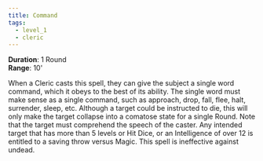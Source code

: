 ```yaml
---
title: Command
tags:
  - level_1
  - cleric
---
```

**Duration**: 1 Round  
**Range**: 10'  

When a Cleric casts this spell, they can give the subject a single word command, which it obeys to the best of its ability. The single word must make sense as a single command, such as approach, drop, fall, flee, halt, surrender, sleep, etc. Although a target could be instructed to die, this will only make the target collapse into a comatose state for a single Round. Note that the target must comprehend the speech of the caster. Any intended target that has more than 5 levels or Hit Dice, or an Intelligence of over 12 is entitled to a saving throw versus Magic. This spell is ineffective against undead.